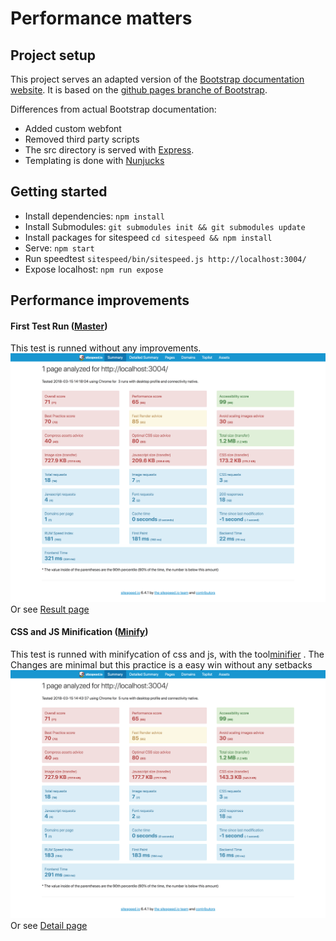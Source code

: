 # Performance matters

## Project setup

This project serves an adapted version of the [Bootstrap documentation website](http://getbootstrap.com/). It is based on the [github pages branche of Bootstrap](https://github.com/twbs/bootstrap/tree/gh-pages).

Differences from actual Bootstrap documentation:

- Added custom webfont
- Removed third party scripts
- The src directory is served with [Express](https://expressjs.com/).
- Templating is done with [Nunjucks](https://mozilla.github.io/nunjucks/)

## Getting started

- Install dependencies: `npm install`
- Install Submodules: `git submodules init && git submodules update`
- Install packages for sitespeed `cd sitespeed && npm install`
- Serve: `npm start`
- Run speedtest `sitespeed/bin/sitespeed.js http://localhost:3004/`
- Expose localhost: `npm run expose`

## Performance improvements

#### First Test Run ([Master](https://github.com/Casburggraaf/performance-matters/tree/master))
This test is runned without any improvements.
![alt text](sitespeed-result/test_images/test_1.png "first test")
Or see [Result page](https://github.com/Casburggraaf/performance-matters/tree/master/sitespeed-result/localhost/2018-03-15-14-18-04/detailed.html)

#### CSS and JS Minification ([Minify](https://github.com/Casburggraaf/performance-matters/tree/feature/minify))
This test is runned with minifycation of css and js, with the tool[minifier](https://github.com/fizker/minifier) .
The Changes are minimal but this practice is a easy win without any setbacks
![alt text](sitespeed-result/test_images/test_minify.png "minify test")
Or see [Detail page](https://github.com/Casburggraaf/performance-matters/tree/master/sitespeed-result/localhost/2018-03-15-14-43-37/detailed.html)
